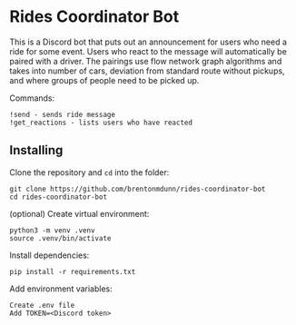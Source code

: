 # Rides Coordinator Bot

This is a Discord bot that puts out an announcement for users who need a ride for some event. Users who react to the message will automatically be paired with a driver. The pairings use flow network graph algorithms and takes into number of cars, deviation from standard route without pickups, and where groups of people need to be picked up.

Commands:
```
!send - sends ride message
!get_reactions - lists users who have reacted
```

## Installing
Clone the repository and `cd` into the folder:
```
git clone https://github.com/brentonmdunn/rides-coordinator-bot
cd rides-coordinator-bot
```

(optional) Create virtual environment:
```
python3 -m venv .venv
source .venv/bin/activate
```

Install dependencies:
```
pip install -r requirements.txt
```

Add environment variables:
```
Create .env file
Add TOKEN=<Discord token>
```

